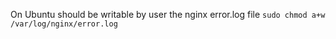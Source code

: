 On Ubuntu should be writable by user the nginx error.log file
`sudo chmod a+w /var/log/nginx/error.log`
